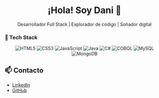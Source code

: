 <h1 align="center">¡Hola! Soy <strong>Dani</strong> 👋</h1>
<p align="center">Desarrollador Full Stack | Explorador de código | Soñador digital</p>


### 🧰 Tech Stack

<p align="center">
  <img src="https://img.shields.io/badge/-HTML5-E34F26?style=flat&logo=html5&logoColor=white" alt="HTML5"/>
  <img src="https://img.shields.io/badge/-CSS3-1572B6?style=flat&logo=css3&logoColor=white" alt="CSS3"/>
  <img src="https://img.shields.io/badge/-JavaScript-F7DF1E?style=flat&logo=javascript&logoColor=black" alt="JavaScript"/>
  <img src="https://img.shields.io/badge/-Java-E34F26?style=flat&logo=java&logoColor=white" alt="Java"/>
  <img src="https://img.shields.io/badge/-C%23-A020F0?style=flat&logo=c-sharp&logoColor=white" alt="C#"/>
  <img src="https://img.shields.io/badge/-COBOL-35495E?style=flat&logo=gnu&logoColor=white" alt="COBOL"/>
  <img src="https://img.shields.io/badge/-MySQL-4479A1?style=flat&logo=mysql&logoColor=white" alt="MySQL"/>
  <img src="https://img.shields.io/badge/-MongoDB-47A248?style=flat&logo=mongodb&logoColor=white" alt="MongoDB"/>
</p>

## 📫 Contacto

- [LinkedIn](https://www.linkedin.com/in/https://www.linkedin.com/in/daniel-herrero-rabas%C3%B3-29023469/)
- [GitHub](https://github.com/Dani-06AM)

